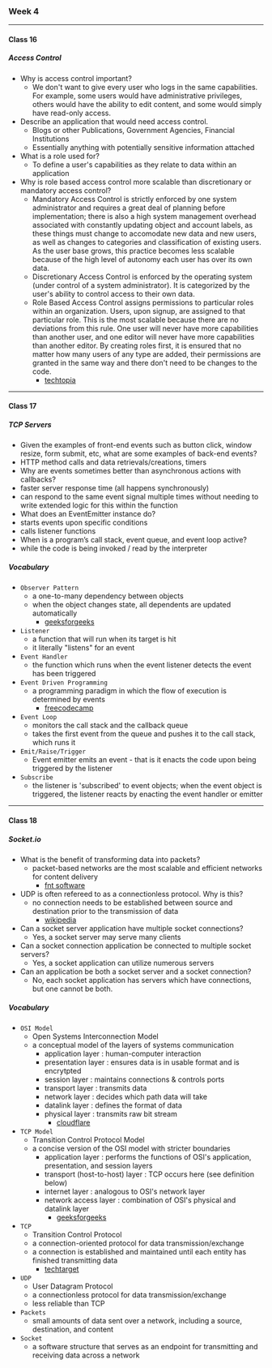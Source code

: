 ### Week 4

***

#### Class 16

##### Access Control
* Why is access control important?
  * We don't want to give every user who logs in the same capabilities. For example, some users would have administrative privileges, others would have the ability to edit content, and some would simply have read-only access.
* Describe an application that would need access control.
  * Blogs or other Publications, Government Agencies, Financial Institutions
  * Essentially anything with potentially sensitive information attached
* What is a role used for?
  * To define a user's capabilities as they relate to data within an application
* Why is role based access control more scalable than discretionary or mandatory access control?
  * Mandatory Access Control is strictly enforced by one system administrator and requires a great deal of planning before implementation; there is also a high system management overhead associated with constantly updating object and account labels, as these things must change to accomodate new data and new users, as well as changes to categories and classification of existing users. As the user base grows, this practice becomes less scalable because of the high level of autonomy each user has over its own data.
  * Discretionary Access Control is enforced by the operating system (under control of a system administrator). It is categorized by the user's ability to control access to their own data. 
  * Role Based Access Control assigns permissions to particular roles within an organization. Users, upon signup, are assigned to that particular role. This is the most scalable because there are no deviations from this rule. One user will never have more capabilities than another user, and one editor will never have more capabilities than another editor. By creating roles first, it is ensured that no matter how many users of any type are added, their permissions are granted in the same way and there don't need to be changes to the code.
    * [techtopia](https://www.techotopia.com/index.php/Mandatory,_Discretionary,_Role_and_Rule_Based_Access_Control)

***

#### Class 17

##### TCP Servers
* Given the examples of front-end events such as button click, window resize, form submit, etc, what are some examples of back-end events?
 * HTTP method calls and data retrievals/creations, timers
* Why are events sometimes better than asynchronous actions with callbacks?
 * faster server response time (all happens synchronously)
 * can respond to the same event signal multiple times without needing to write extended logic for this within the function
* What does an EventEmitter instance do?
 * starts events upon specific conditions
 * calls listener functions
* When is a program’s call stack, event queue, and event loop active?
 * while the code is being invoked / read by the interpreter
 
##### Vocabulary
* `Observer Pattern`
  * a one-to-many dependency between objects
  * when the object changes state, all dependents are updated automatically
    * [geeksforgeeks](https://www.geeksforgeeks.org/observer-pattern-set-1-introduction/)
* `Listener`
  * a function that will run when its target is hit
  * it literally "listens" for an event
* `Event Handler`
  * the function which runs when the event listener detects the event has been triggered
* `Event Driven Programming`
  * a programming paradigm in which the flow of execution is determined by events
    * [freecodecamp](https://www.freecodecamp.org/news/understanding-node-js-event-driven-architecture-223292fcbc2d/)
* `Event Loop`
  * monitors the call stack and the callback queue
  * takes the first event from the queue and pushes it to the call stack, which runs it
* `Emit/Raise/Trigger`
  * Event emitter emits an event - that is it enacts the code upon being triggered by the listener
* `Subscribe`
  * the listener is 'subscribed' to event objects; when the event object is triggered, the listener reacts by enacting the event handler or emitter

***

#### Class 18

##### Socket.io
* What is the benefit of transforming data into packets?
  * packet-based networks are the most scalable and efficient networks for content delivery
    * [fnt software](https://blog.fntsoftware.com/network-transformation-transitioning-to-packet-technology/)
* UDP is often refereed to as a connectionless protocol. Why is this?
  * no connection needs to be established between source and destination prior to the transmission of data
    * [wikipedia](https://en.wikipedia.org/wiki/Connectionless_communication)
* Can a socket server application have multiple socket connections?
  * Yes, a socket server may serve many clients
* Can a socket connection application be connected to multiple socket servers?
  * Yes, a socket application can utilize numerous servers
* Can an application be both a socket server and a socket connection?
  * No, each socket application has servers which have connections, but one cannot be both.

##### Vocabulary
* `OSI Model`
  * Open Systems Interconnection Model
  * a conceptual model of the layers of systems communication
    * application layer : human-computer interaction
    * presentation layer : ensures data is in usable format and is encrytpted
    * session layer : maintains connections & controls ports
    * transport layer : transmits data
    * network layer : decides which path data will take
    * datalink layer : defines the format of data
    * physical layer : transmits raw bit stream 
      * [cloudflare](https://www.cloudflare.com/learning/ddos/glossary/open-systems-interconnection-model-osi/)
* `TCP Model`
  * Transition Control Protocol Model
  * a concise version of the OSI model with stricter boundaries
    * application layer : performs the functions of OSI's application, presentation, and session layers
    * transport (host-to-host) layer : TCP occurs here (see definition below)
    * internet layer : analogous to OSI's network layer
    * network access layer : combination of OSI's physical and datalink layer
      * [geeksforgeeks](https://www.geeksforgeeks.org/tcp-ip-model/)
* `TCP`
  * Transition Control Protocol
  * a connection-oriented protocol for data transmission/exchange
  * a connection is established and maintained until each entity has finished transmitting data
    * [techtarget](https://searchnetworking.techtarget.com/definition/TCP)
* `UDP`
  * User Datagram Protocol
  * a connectionless protocol for data transmission/exchange
  * less reliable than TCP
* `Packets`
  * small amounts of data sent over a network, including a source, destination, and content
* `Socket`
  * a software structure that serves as an endpoint for transmitting and receiving data across a network

